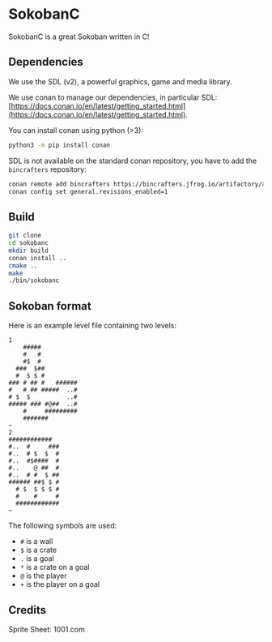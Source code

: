 # SokobanC

SokobanC is a great Sokoban written in C!

## Dependencies

We use the SDL (v2), a powerful graphics, game and media library.

We use conan to manage our dependencies, in particular SDL: [https://docs.conan.io/en/latest/getting_started.html](https://docs.conan.io/en/latest/getting_started.html).

You can install conan using python (>3):

```bash
python3 -m pip install conan
```

SDL is not available on the standard conan repository, you have to add the `bincrafters` repository:

```bash
conan remote add bincrafters https://bincrafters.jfrog.io/artifactory/api/conan/public-conan
conan config set general.revisions_enabled=1
```

## Build

```bash
git clone
cd sokobanc
mkdir build
conan install ..
cmake ..
make
./bin/sokobanc
```

## Sokoban format

Here is an example level file containing two levels:

```
1
    #####
    #   #
    #$  #
  ###  $##
  #  $ $ #
### # ## #   ######
#   # ## #####  ..#
# $  $          ..#
##### ### #@##  ..#
    #     #########
    #######
~
2
############
#..  #     ###
#..  # $  $  #
#..  #$####  #
#..    @ ##  #
#..  # #  $ ##
###### ##$ $ #
  # $  $ $ $ #
  #    #     #
  ############
~
```

The following symbols are used:

- `#` is a wall
- `$` is a crate
- `.` is a goal
- `*` is a crate on a goal
- `@` is the player
- `+` is the player on a goal

## Credits

Sprite Sheet: 1001.com
